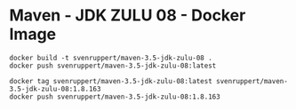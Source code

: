 # Maven - JDK ZULU 08 - Docker Image

```
docker build -t svenruppert/maven-3.5-jdk-zulu-08 .
docker push svenruppert/maven-3.5-jdk-zulu-08:latest

docker tag svenruppert/maven-3.5-jdk-zulu-08:latest svenruppert/maven-3.5-jdk-zulu-08:1.8.163
docker push svenruppert/maven-3.5-jdk-zulu-08:1.8.163
```
